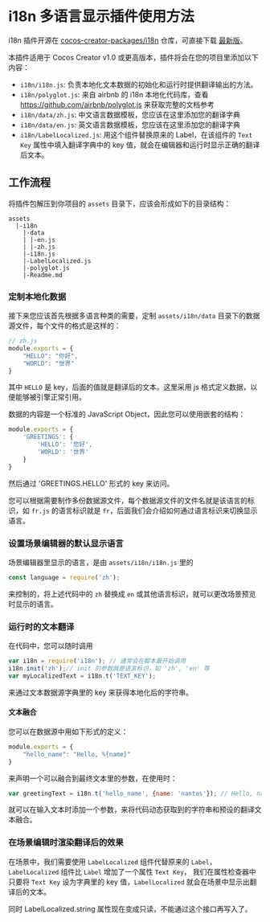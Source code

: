 # i18n 多语言显示插件使用方法

i18n 插件开源在 [cocos-creator-packages/i18n](https://github.com/cocos-creator-packages/i18n) 仓库，可直接下载 [最新版](https://github.com/cocos-creator-packages/i18n/archive/master.zip)。

本插件适用于 Cocos Creator v1.0 或更高版本，插件将会在您的项目里添加以下内容：

- `i18n/i18n.js`: 负责本地化文本数据的初始化和运行时提供翻译输出的方法。
- `i18n/polyglot.js`: 来自 airbnb 的 i18n 本地化代码库，查看 https://github.com/airbnb/polyglot.js 来获取完整的文档参考
- `i18n/data/zh.js`: 中文语言数据模板，您应该在这里添加您的翻译字典
- `i18n/data/en.js`: 英文语言数据模板，您应该在这里添加您的翻译字典 
- `i18n/LabelLocalized.js`: 用这个组件替换原来的 Label，在该组件的 `Text Key` 属性中填入翻译字典中的 key 值，就会在编辑器和运行时显示正确的翻译后文本。

## 工作流程

将插件包解压到你项目的 `assets` 目录下，应该会形成如下的目录结构：

```
assets
  |-i18n
    |-data
    | |-en.js
    | |-zh.js
    |-i18n.js
    |-LabelLocalized.js
    |-polyglot.js
    |-Readme.md
```

### 定制本地化数据

接下来您应该首先根据多语言种类的需要，定制 `assets/i18n/data` 目录下的数据源文件，每个文件的格式是这样的：

```js
// zh.js
module.exports = {
    "HELLO": "你好",
    "WORLD": "世界"
}
```

其中 `HELLO` 是 key，后面的值就是翻译后的文本。这里采用 js 格式定义数据，以便能够被引擎正常引用。


数据的内容是一个标准的 JavaScript Object，因此您可以使用嵌套的结构：

```js
module.exports = {
    'GREETINGS': {
        'HELLO': '您好',
        'WORLD': '世界'
    }
}
```

然后通过 'GREETINGS.HELLO' 形式的 key 来访问。


您可以根据需要制作多份数据源文件，每个数据源文件的文件名就是该语言的标识，如 `fr.js` 的语言标识就是 `fr`，后面我们会介绍如何通过语言标识来切换显示语言。


### 设置场景编辑器的默认显示语言

场景编辑器里显示的语言，是由 `assets/i18n/i18n.js` 里的

```js
const language = require('zh');
```

来控制的，将上述代码中的 `zh` 替换成 `en` 或其他语言标识，就可以更改场景预览时显示的语言。

### 运行时的文本翻译

在代码中，您可以随时调用

```js
var i18n = require('i18n'); // 通常会在脚本最开始调用
i18n.init('zh');// init 的参数就是语言标识，如 'zh', 'en' 等
var myLocalizedText = i18n.t('TEXT_KEY');
```

来通过文本数据源字典里的 key 来获得本地化后的字符串。

#### 文本融合

您可以在数据源中用如下形式的定义：

```js
module.exports = {
    "hello_name": "Hello, %{name}"
}
```

来声明一个可以融合到最终文本里的参数，在使用时：

```js
var greetingText = i18n.t('hello_name', {name: 'nantas'}); // Hello, nantas
```

就可以在输入文本时添加一个参数，来将代码动态获取到的字符串和预设的翻译文本融合。


### 在场景编辑时渲染翻译后的效果

在场景中，我们需要使用 `LabelLocalized` 组件代替原来的 `Label`，`LabelLocalized` 组件比 `Label` 增加了一个属性 `Text Key`，
我们在属性检查器中只要将 `Text Key` 设为字典里的 key 值，`LabelLocalized` 就会在场景中显示出翻译后的文本。

同时 LabelLocalized.string 属性现在变成只读，不能通过这个接口再写入了。
